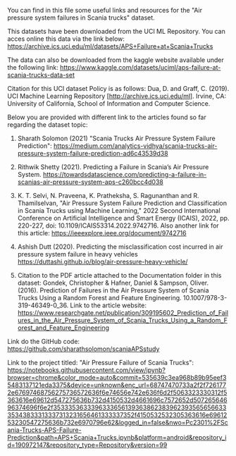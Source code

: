 You can find in this file some useful links and resources for the "Air pressure system failures in Scania trucks" dataset.

This datasets have been downloaded from the UCI ML Repository. You can acces online this data via the link below:
https://archive.ics.uci.edu/ml/datasets/APS+Failure+at+Scania+Trucks

The data can also be downloaded from the kaggle website available under the following link:
https://www.kaggle.com/datasets/uciml/aps-failure-at-scania-trucks-data-set


Citation for this UCI dataset Policy is as follows:
Dua, D. and Graff, C. (2019). UCI Machine Learning Repository [http://archive.ics.uci.edu/ml]. Irvine, CA: University of California, School of Information and Computer Science.

Below you are provided with different link to the articles found so far regarding the dataset topic:

1) Sharath Solomon (2021) "Scania Trucks Air Pressure System Failure Prediction": 
https://medium.com/analytics-vidhya/scania-trucks-air-pressure-system-failure-prediction-ad6c43539d38

2) Rithwik Shetty (2021). Predicting a Failure in Scania’s Air Pressure System.
https://towardsdatascience.com/predicting-a-failure-in-scanias-air-pressure-system-aps-c260bcc4d038

3) K. T. Selvi, N. Praveena, K. Pratheksha, S. Ragunanthan and R. Thamilselvan, "Air Pressure System Failure Prediction and Classification in Scania Trucks using Machine Learning," 2022 Second International Conference on Artificial Intelligence and Smart Energy (ICAIS), 2022, pp. 220-227, doi: 10.1109/ICAIS53314.2022.9742716.
Also another link for this article: https://ieeexplore.ieee.org/document/9742716

4) Ashish Dutt (2020). Predicting the misclassification cost incurred in air pressure system failure in heavy vehicles
https://duttashi.github.io/blog/air-pressure-heavy-vehicle/

5) Citation to the PDF article attached to the Documentation folder in this dataset:
Gondek, Christopher & Hafner, Daniel & Sampson, Oliver. (2016). Prediction of Failures in the Air Pressure System of Scania Trucks Using a Random Forest and Feature Engineering. 10.1007/978-3-319-46349-0_36. 
Link to the article website: https://www.researchgate.net/publication/309195602_Prediction_of_Failures_in_the_Air_Pressure_System_of_Scania_Trucks_Using_a_Random_Forest_and_Feature_Engineering


Link do the GitHub code: https://github.com/sharathsolomon/scaniaAPSstudy

Link to the project titled: "Air Pressure Failure of Scania Trucks":
https://notebooks.githubusercontent.com/view/ipynb?browser=chrome&color_mode=auto&commit=535639c3ea968b89b95eef35483137121eda3375&device=unknown&enc_url=68747470733a2f2f7261772e67697468756275736572636f6e74656e742e636f6d2f5063323330312f5363616e69612d547275636b732d4150532d4661696c7572652d50726564696374696f6e2f353335363339633365613936386238396239356565663335343833313337313231656461333337352f4150532532305363616e6961253230547275636b732e6970796e62&logged_in=false&nwo=Pc2301%2FScania-Trucks-APS-Failure-Prediction&path=APS+Scania+Trucks.ipynb&platform=android&repository_id=190972147&repository_type=Repository&version=99